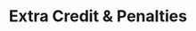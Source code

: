 ---
title: Extra Credit & Penalties
redirect_to: "/releases/v10.2.0/authors/assessment_extra_credit"
---